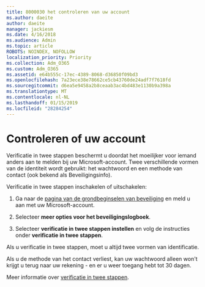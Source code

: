 ```yaml
---
title: 8000030 het controleren van uw account
ms.author: daeite
author: daeite
manager: jackiesm
ms.date: 4/16/2018
ms.audience: Admin
ms.topic: article
ROBOTS: NOINDEX, NOFOLLOW
localization_priority: Priority
ms.collection: Adm_O365
ms.custom: Adm_O365
ms.assetid: e64b555c-17ec-4389-8068-d36850f09bd3
ms.openlocfilehash: 7a23ece38e78662ce5cb43760de24adf7f7618fd
ms.sourcegitcommit: d6ea5e9458a2b8ceaab3ac4bd483e1130b9a398a
ms.translationtype: MT
ms.contentlocale: nl-NL
ms.lasthandoff: 01/15/2019
ms.locfileid: "28284254"
---
```

# <a name="how-to-verify-your-account"></a>Controleren of uw account

Verificatie in twee stappen beschermt u doordat het moeilijker voor iemand anders aan te melden bij uw Microsoft-account. Twee verschillende vormen van de identiteit wordt gebruikt: het wachtwoord en een methode van contact (ook bekend als Beveiligingsinfo). 
  
Verificatie in twee stappen inschakelen of uitschakelen:
  
1. Ga naar de [pagina van de grondbeginselen van beveiliging](https://go.microsoft.com/fwlink/?linkid=842325) en meld u aan met uw Microsoft-account. 
    
2. Selecteer **meer opties voor het beveiligingslogboek**. 
    
3. Selecteer **verificatie in twee stappen instellen** en volg de instructies onder **verificatie in twee stappen**. 
    
Als u verificatie in twee stappen, moet u altijd twee vormen van identificatie.
  
Als u de methode van het contact verliest, kan uw wachtwoord alleen won't krijgt u terug naar uw rekening - en er u weer toegang hebt tot 30 dagen. 
  
Meer informatie over [verificatie in twee stappen](https://go.microsoft.com/fwlink/?linkid=872270).
  

